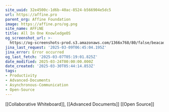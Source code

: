 ```yaml
---
site_uuid: 32e4500c-1d6b-40ac-8524-b566904e5dc5
url: https://affine.pro
parent_org: Affine Foundation
image: https://affine.pro/og.png
site_name: AFFiNE
title: All In One KnowledgeOS
og_screenshot_url: >-
  https://og-screenshots-prod.s3.amazonaws.com/1366x768/80/false/beacad3f444fa77926fe27db0e81be5e8a3e2e77be4fb4fcca12eb781393b5cb.jpeg
jina_last_request: '2025-03-09T06:45:04.195Z'
jina_error: Error occurred
og_last_fetch: '2025-03-07T05:19:01.825Z'
date_modified: 2025-03-24T00:00:00.000Z
date_created: '2025-03-30T05:44:14.853Z'
tags:
- Productivity
- Advanced-Documents
- Asynchronous-Communication
- Open-Source
---
```










[[Collaborative Whiteboard]], [[Advanced Documents]]
[[Open Source]]
